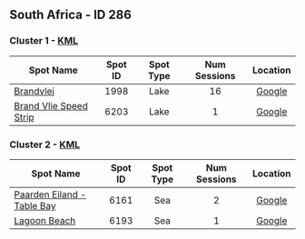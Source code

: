 ## South Africa - ID 286

### Cluster 1 - [KML](1.kml)

| Spot Name | Spot ID | Spot Type | Num Sessions | Location |
| --------- | :-----: | :-------: | :----------: | :------: |
| [Brandvlei](https://www.gps-speedsurfing.com/mygps.aspx?mnu=spotsearch&val=1998.md) | 1998 | Lake | 16| [Google](https://www.google.com/maps/search/?api=1&query=-33.6946464,19.39936139)
| [Brand Vlie Speed Strip ](https://www.gps-speedsurfing.com/mygps.aspx?mnu=spotsearch&val=6203.md) | 6203 | Lake | 1| [Google](https://www.google.com/maps/search/?api=1&query=-33.6941379,19.3963499)

### Cluster 2 - [KML](2.kml)

| Spot Name | Spot ID | Spot Type | Num Sessions | Location |
| --------- | :-----: | :-------: | :----------: | :------: |
| [Paarden Eiland - Table Bay](https://www.gps-speedsurfing.com/mygps.aspx?mnu=spotsearch&val=6161.md) | 6161 | Sea | 2| [Google](https://www.google.com/maps/search/?api=1&query=-33.90185408,18.46606117)
| [Lagoon Beach](https://www.gps-speedsurfing.com/mygps.aspx?mnu=spotsearch&val=6193.md) | 6193 | Sea | 1| [Google](https://www.google.com/maps/search/?api=1&query=-33.89624642,18.46788842)

